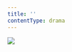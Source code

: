 ```yaml
---
title: ''
contentType: drama
---
```


<section>

![](../Images/obalka_ulicka_odvahy2.jpg)

</section>
